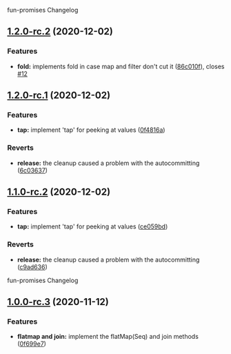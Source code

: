 fun-promises Changelog

## [1.2.0-rc.2](https://github.com/RobertFischer/fun-promises/compare/v1.2.0-rc.1...v1.2.0-rc.2) (2020-12-02)


### Features

* **fold:** implements fold in case map and filter don't cut it ([86c010f](https://github.com/RobertFischer/fun-promises/commit/86c010ff5f934602a2a964cb71ebb73697ed7c2a)), closes [#12](https://github.com/RobertFischer/fun-promises/issues/12)

## [1.2.0-rc.1](https://github.com/RobertFischer/fun-promises/compare/v1.1.0...v1.2.0-rc.1) (2020-12-02)


### Features

* **tap:** implement 'tap' for peeking at values ([0f4816a](https://github.com/RobertFischer/fun-promises/commit/0f4816ab42fd9f18bf91e179d2c03fed25822f11))


### Reverts

* **release:** the cleanup caused a problem with the autocommitting ([6c03637](https://github.com/RobertFischer/fun-promises/commit/6c03637137923e0581a4a736bcb6bd4aa25c77d4))

## [1.1.0-rc.2](https://github.com/RobertFischer/fun-promises/compare/v1.1.0-rc.1...v1.1.0-rc.2) (2020-12-02)


### Features

* **tap:** implement 'tap' for peeking at values ([ce059bd](https://github.com/RobertFischer/fun-promises/commit/ce059bdb12c4706f8bf8189d5b09dadae740fa47))


### Reverts

* **release:** the cleanup caused a problem with the autocommitting ([c9ad636](https://github.com/RobertFischer/fun-promises/commit/c9ad636762e510ce0218f4c13b506cac05f4ab0f))

<!-- @format -->

fun-promises Changelog

## [1.0.0-rc.3](https://github.com/RobertFischer/fun-promises/compare/v1.0.0-rc.2...v1.0.0-rc.3) (2020-11-12)

### Features

- **flatmap and join:** implement the flatMap(Seq) and join methods
  ([0f699e7](https://github.com/RobertFischer/fun-promises/commit/0f699e767aae76e46ade4b9ae9019f457c9b8450))

